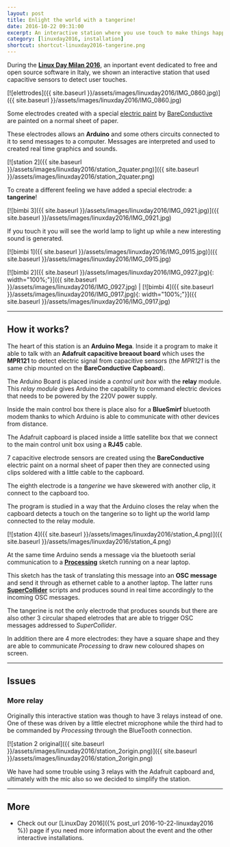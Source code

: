 ```yaml
---
layout: post
title: Enlight the world with a tangerine!
date: 2016-10-22 09:31:00
excerpt: An interactive station where you use touch to make things happen.
category: [linuxday2016, installation]
shortcut: shortcut-linuxday2016-tangerine.png
---
```


During the [**Linux Day Milan 2016**](http://www.linuxdaymilano.org), an inportant event dedicated to free and open source software in Italy, we shown an interactive station that used capacitive sensors to detect user touches.

[![elettrodes]({{ site.baseurl }}/assets/images/linuxday2016/IMG_0860.jpg)]({{ site.baseurl }}/assets/images/linuxday2016/IMG_0860.jpg)


Some electrodes created with a special [electric paint](https://www.bareconductive.com/shop/electric-paint-50ml/) by [BareConductive](https://www.bareconductive.com/) are painted on a normal sheet of paper.

These electrodes allows an **Arduino** and some others circuits connected to it to send messages to a computer.
Messages are interpreted and used to created real time graphics and sounds.

[![station 2]({{ site.baseurl }}/assets/images/linuxday2016/station_2quater.png)]({{ site.baseurl }}/assets/images/linuxday2016/station_2quater.png)

To create a different feeling we have added a special electrode: a **tangerine**!

[![bimbi 3]({{ site.baseurl }}/assets/images/linuxday2016/IMG_0921.jpg)]({{ site.baseurl }}/assets/images/linuxday2016/IMG_0921.jpg)

If you touch it you will see the world lamp to light up while a new interesting sound is generated.

[![bimbi 1]({{ site.baseurl }}/assets/images/linuxday2016/IMG_0915.jpg)]({{ site.baseurl }}/assets/images/linuxday2016/IMG_0915.jpg)

 [![bimbi 2]({{ site.baseurl }}/assets/images/linuxday2016/IMG_0927.jpg){: width="100%;"}]({{ site.baseurl }}/assets/images/linuxday2016/IMG_0927.jpg) | [![bimbi 4]({{ site.baseurl }}/assets/images/linuxday2016/IMG_0917.jpg){: width="100%;"}]({{ site.baseurl }}/assets/images/linuxday2016/IMG_0917.jpg)

---

## How it works?

The heart of this station is an **Arduino Mega**. Inside it a program to make it able to talk with an **Adafruit capacitive breaout board** which uses the **MPR121** to detect electric signal from capacitive sensors (the _MPR121_ is the same chip mounted on the **BareConductive Capboard**).

The Arduino Board is placed inside a _control unit box_ with the **relay** module. This _relay module_ gives Arduino the capability to command electric devices that needs to be powered by the 220V power supply.

Inside the main control box there is place also for a **BlueSmirf** bluetooth modem thanks to which Arduino is able to communicate with other devices from distance.

The Adafruit capboard is placed inside a little satellite box that we connect to the main control unit box using a **RJ45** cable.

7 capacitive electrode sensors are created using the **BareConductive** electric paint on a normal sheet of paper then they are connected using clips soldered with a little cable to the capboard.

The eighth electrode is a _tangerine_ we have skewered with another clip, it connect to the capboard too.

The program is studied in a way that the Arduino closes the relay when the capboard detects a touch on the tangerine so to light up the world lamp connected to the relay module.

[![station 4]({{ site.baseurl }}/assets/images/linuxday2016/station_4.png)]({{ site.baseurl }}/assets/images/linuxday2016/station_4.png)

At the same time Arduino sends a message via the bluetooth serial communication to a [**Processing**](https://processing.org/) sketch running on a near laptop.

This sketch has the task of translating this message into an **OSC message** and send it through as ethernet cable to a another laptop. The latter runs [**SuperCollider**](https://supercollider.github.io/) scripts and produces sound in real time accordingly to the incoming OSC messages.

The tangerine is not the only electrode that produces sounds but there are also other 3 circular shaped eletrodes that are able to trigger OSC messages addressed to _SuperCollider_.

In addition there are 4 more electrodes: they have a square shape and they are able to communicate _Processing_ to draw new coloured shapes on screen.

---

## Issues

### More relay
Originally this interactive station was though to have 3 relays instead of one. One of these was driven by a little electret microphone while the third had to be commanded by _Processing_ through the BlueTooth connection.

[![station 2 original]({{ site.baseurl }}/assets/images/linuxday2016/station_2origin.png)]({{ site.baseurl }}/assets/images/linuxday2016/station_2origin.png)

We have had some trouble using 3 relays with the Adafruit capboard and, ultimately with the mic also so we decided to simplify the station.

---

## More

* Check out our [LinuxDay 2016]({% post_url 2016-10-22-linuxday2016 %}) page if you need more information about the event and the other interactive installations.
